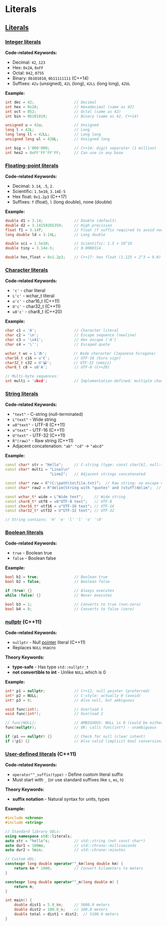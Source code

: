 # Literals

## [Literals](https://en.cppreference.com/w/cpp/language/expressions.html#Literals)

### [Integer literals](https://en.cppreference.com/w/cpp/language/integer_literal.html)

**Code-related Keywords:**
- Decimal: `42`, `123`
- Hex: `0x2A`, `0xFF`
- Octal: `042`, `0755`
- Binary: `0b101010`, `0b11111111` (C++14)
- Suffixes: `42u` (unsigned), `42L` (long), `42LL` (long long), `42UL`

**Example:**
```cpp
int dec = 42;                  // Decimal
int hex = 0x2A;                // Hexadecimal (same as 42)
int oct = 052;                 // Octal (same as 42)
int bin = 0b101010;            // Binary (same as 42, C++14)

unsigned u = 42u;              // Unsigned
long l = 42L;                  // Long
long long ll = 42LL;           // Long long
unsigned long ul = 42UL;       // Unsigned long

int big = 1'000'000;           // C++14: digit separator (1 million)
int hex2 = 0xFF'FF'FF'FF;      // Can use in any base
```

### [Floating-point literals](https://en.cppreference.com/w/cpp/language/floating_literal.html)

**Code-related Keywords:**
- Decimal: `3.14`, `.5`, `2.`
- Scientific: `1.5e10`, `3.14E-5`
- Hex float: `0x1.2p3` (C++17)
- Suffixes: `f` (float), `l` (long double), none (double)

**Example:**
```cpp
double d1 = 3.14;              // Double (default)
double d2 = 3.14159265359;     // High precision
float f1 = 3.14f;              // Float (f suffix required to avoid narrowing)
long double ld = 3.14L;        // Long double

double sci = 1.5e10;           // Scientific: 1.5 × 10^10
double tiny = 3.14e-5;         // 0.0000314

double hex_float = 0x1.2p3;    // C++17: hex float (1.125 × 2^3 = 9.0)
```

### [Character literals](https://en.cppreference.com/w/cpp/language/character_literal.html)

**Code-related Keywords:**
- `'c'` - char literal
- `L'c'` - wchar_t literal
- `u'c'` - char16_t (C++11)
- `U'c'` - char32_t (C++11)
- `u8'c'` - char8_t (C++20)

**Example:**
```cpp
char c1 = 'A';                 // Character literal
char c2 = '\n';                // Escape sequence (newline)
char c3 = '\x41';              // Hex escape ('A')
char c4 = '\'';                // Escaped quote

wchar_t wc = L'あ';            // Wide character (Japanese hiragana)
char16_t c16 = u'€';           // UTF-16 (Euro sign)
char32_t c32 = U'😀';          // UTF-32 (emoji)
char8_t c8 = u8'A';            // UTF-8 (C++20)

// Multi-byte sequences:
int multi = 'abcd';            // Implementation-defined: multiple chars
```

### [String literals](https://en.cppreference.com/w/cpp/language/string_literal.html)

**Code-related Keywords:**
- `"text"` - C-string (null-terminated)
- `L"text"` - Wide string
- `u8"text"` - UTF-8 (C++11)
- `u"text"` - UTF-16 (C++11)
- `U"text"` - UTF-32 (C++11)
- `R"(raw)"` - Raw string (C++11)
- Adjacent concatenation: `"ab" "cd"` → `"abcd"`

**Example:**
```cpp
const char* str = "Hello";     // C-string (type: const char[6], null-terminated)
const char* multi = "Line1\n"
                    "Line2";   // Adjacent strings concatenated

const char* raw = R"(C:\path\to\file.txt)";  // Raw string: no escape needed
const char* raw2 = R"delim(String with "quotes" and )stuff)delim";  // Custom delimiter

const wchar_t* wide = L"Wide text";     // Wide string
const char8_t* utf8 = u8"UTF-8 text";   // UTF-8
const char16_t* utf16 = u"UTF-16 text"; // UTF-16
const char32_t* utf32 = U"UTF-32 text"; // UTF-32

// String contains: 'H' 'e' 'l' 'l' 'o' '\0'
```

### [Boolean literals](https://en.cppreference.com/w/cpp/language/bool_literal.html)

**Code-related Keywords:**
- `true` - Boolean true
- `false` - Boolean false

**Example:**
```cpp
bool b1 = true;                // Boolean true
bool b2 = false;               // Boolean false

if (true) {}                   // Always executes
while (false) {}               // Never executes

bool b3 = 1;                   // Converts to true (non-zero)
bool b4 = 0;                   // Converts to false (zero)
```

### [nullptr](https://en.cppreference.com/w/cpp/language/nullptr.html) (C++11)

**Code-related Keywords:**
- `nullptr` - Null [pointer](../../05_declarations/compound_types.md) literal (C++11)
- Replaces `NULL` macro

**Theory Keywords:**
- **type-safe** - Has type `std::nullptr_t`
- **not convertible to int** - Unlike `NULL` which is 0

**Example:**
```cpp
int* p1 = nullptr;             // C++11: null pointer (preferred)
int* p2 = NULL;                // C-style: actually 0 (avoid)
int* p3 = 0;                   // Also null, but ambiguous

void func(int);                // Overload 1
void func(int*);               // Overload 2

// func(NULL);                 // AMBIGUOUS: NULL is 0 (could be either overload)
func(nullptr);                 // OK: calls func(int*) - unambiguous

if (p1 == nullptr) {}          // Check for null (clear intent)
if (!p1) {}                    // Also valid (implicit bool conversion)
```

### [User-defined literals](https://en.cppreference.com/w/cpp/language/user_literal.html) (C++11)

**Code-related Keywords:**
- `operator""_suffix(type)` - Define custom literal suffix
- Must start with `_` (or use standard suffixes like `s`, `ms`, `h`)

**Theory Keywords:**
- **suffix notation** - Natural syntax for units, types

**Example:**
```cpp
#include <chrono>
#include <string>

// Standard library UDLs:
using namespace std::literals;
auto str = "hello"s;           // std::string (not const char*)
auto dur1 = 100ms;             // std::chrono::milliseconds
auto dur2 = 5min;              // std::chrono::minutes

// Custom UDL:
constexpr long double operator""_km(long double km) {
    return km * 1000;          // Convert kilometers to meters
}

constexpr long double operator""_m(long double m) {
    return m;
}

int main() {
    double dist1 = 5.0_km;     // 5000.0 meters
    double dist2 = 100.0_m;    // 100.0 meters
    double total = dist1 + dist2;  // 5100.0 meters
}
```
